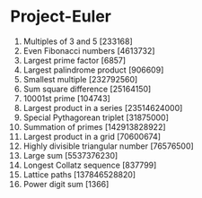 # Project-Euler

1) Multiples of 3 and 5 [233168]
2) Even Fibonacci numbers [4613732]
3) Largest prime factor [6857]
4) Largest palindrome product [906609]
5) Smallest multiple [232792560]
6) Sum square difference [25164150]
7) 10001st prime [104743]
8) Largest product in a series [23514624000]
9) Special Pythagorean triplet [31875000]
10) Summation of primes [142913828922]
11) Largest product in a grid [70600674]
12) Highly divisible triangular number [76576500]
13) Large sum [5537376230]
14) Longest Collatz sequence [837799]
15) Lattice paths [137846528820]
16) Power digit sum [1366]
